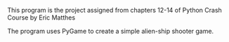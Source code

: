 This program is the project assigned from chapters 12-14 of Python Crash Course by Eric Matthes

The program uses PyGame to create a simple alien-ship shooter game.